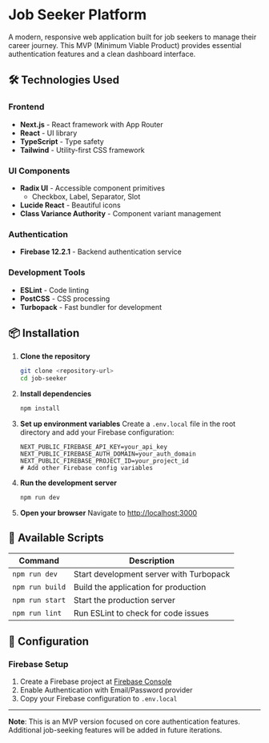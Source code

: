 # Job Seeker Platform

A modern, responsive web application built for job seekers to manage their career journey. This MVP (Minimum Viable Product) provides essential authentication features and a clean dashboard interface.

## 🛠️ Technologies Used

### Frontend
- **Next.js** - React framework with App Router
- **React** - UI library
- **TypeScript** - Type safety
- **Tailwind** - Utility-first CSS framework

### UI Components
- **Radix UI** - Accessible component primitives
  - Checkbox, Label, Separator, Slot
- **Lucide React** - Beautiful icons
- **Class Variance Authority** - Component variant management

### Authentication
- **Firebase 12.2.1** - Backend authentication service

### Development Tools
- **ESLint** - Code linting
- **PostCSS** - CSS processing
- **Turbopack** - Fast bundler for development

## 📦 Installation

1. **Clone the repository**
   ```bash
   git clone <repository-url>
   cd job-seeker
   ```

2. **Install dependencies**
   ```bash
   npm install
   ```

3. **Set up environment variables**
   Create a `.env.local` file in the root directory and add your Firebase configuration:
   ```env
   NEXT_PUBLIC_FIREBASE_API_KEY=your_api_key
   NEXT_PUBLIC_FIREBASE_AUTH_DOMAIN=your_auth_domain
   NEXT_PUBLIC_FIREBASE_PROJECT_ID=your_project_id
   # Add other Firebase config variables
   ```

4. **Run the development server**
   ```bash
   npm run dev
   ```

5. **Open your browser**
   Navigate to [http://localhost:3000](http://localhost:3000)

## 📜 Available Scripts

| Command | Description |
|---------|-------------|
| `npm run dev` | Start development server with Turbopack |
| `npm run build` | Build the application for production |
| `npm run start` | Start the production server |
| `npm run lint` | Run ESLint to check for code issues |

## 🔧 Configuration

### Firebase Setup
1. Create a Firebase project at [Firebase Console](https://console.firebase.google.com/)
2. Enable Authentication with Email/Password provider
3. Copy your Firebase configuration to `.env.local`

---

**Note**: This is an MVP version focused on core authentication features. Additional job-seeking features will be added in future iterations.